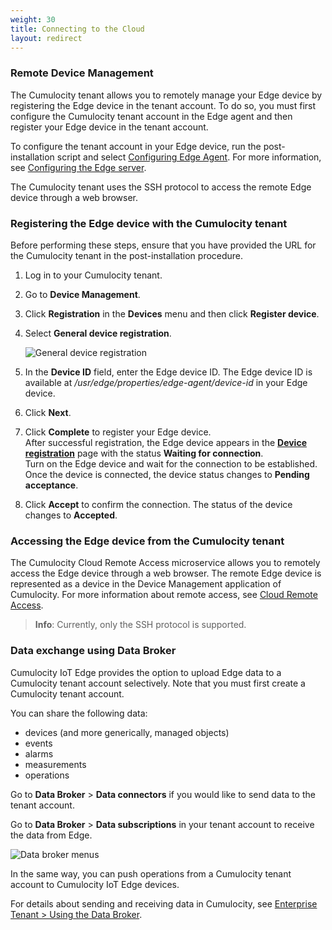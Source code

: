 ```yaml
---
weight: 30
title: Connecting to the Cloud
layout: redirect
---
```


### Remote Device Management

The Cumulocity tenant allows you to remotely manage your Edge device by registering the Edge device in the tenant account. To do so, you must first configure the Cumulocity tenant account in the Edge agent and then register your Edge device in the tenant account.

To configure the tenant account in your Edge device, run the post-installation script and select [Configuring Edge Agent](/guides/edge/installation/#configuring-edge-agent). For more information, see [Configuring the Edge server](/guides/edge/installation/#configuring-the-edge-server).

The Cumulocity tenant uses the SSH protocol to access the remote Edge device through a web browser.

### Registering the Edge device with the Cumulocity tenant

Before performing these steps, ensure that you have provided the URL for the Cumulocity tenant in the post-installation procedure.   

1. Log in to your Cumulocity tenant. 
2. Go to **Device Management**.
3. Click **Registration** in the **Devices** menu and then click **Register device**.
4. Select **General device registration**.

	<img src="/guides/images/users-guide/DeviceManagement/devmgmt-registration-general.png" alt="General device registration" style="max-width: 100%">

5. In the **Device ID** field, enter the Edge device ID. The Edge device ID is available at */usr/edge/properties/edge-agent/device-id* in your Edge device.
6. Click **Next**.
7. Click **Complete** to register your Edge device.<br>
After successful registration, the Edge device appears in the [**Device registration**](/guides/users-guide/device-management/#dev-registration) page with the status **Waiting for connection**.<br>
Turn on the Edge device and wait for the connection to be established.
Once the device is connected, the device status changes to **Pending acceptance**.
8. Click **Accept** to confirm the connection. The status of the device changes to **Accepted**.

### Accessing the Edge device from the Cumulocity tenant

The Cumulocity Cloud Remote Access microservice allows you to remotely access the Edge device through a web browser. The remote Edge device is represented as a device in the Device Management application of Cumulocity. For more information about remote access, see [Cloud Remote Access](/guides/users-guide/optional-services/#cloud-remote-access).

>**Info**: Currently, only the SSH protocol is supported.

### Data exchange using Data Broker

Cumulocity IoT Edge provides the option to upload Edge data to a Cumulocity tenant account selectively. Note that you must first create a Cumulocity tenant account.

You can share the following data:

* devices (and more generically, managed objects)
* events
* alarms
* measurements
* operations

Go to **Data Broker** > **Data connectors** if you would like to send data to the tenant account. 

Go to **Data Broker** > **Data subscriptions** in your tenant account to receive the data from Edge.

<img src="/guides/images/users-guide/data-broker-navigator.png" alt="Data broker menus">

In the same way, you can push operations from a Cumulocity tenant account to Cumulocity IoT Edge devices.
 
For details about sending and receiving data in Cumulocity, see [Enterprise Tenant > Using the Data Broker](/guides/users-guide/enterprise-edition#data-broker).

   